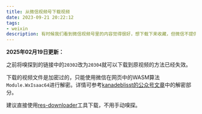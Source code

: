 ```yaml
---
title: 从微信视频号下载视频
date: 2023-09-21 20:22:12
tags:
- weixin
description: 有时候我们看到微信视频号里的内容觉得很好，想下载下来收藏，但微信不提供下载功能，此时我们可以这样做。
---
```


**2025年02月19日更新：**

之前将嗅探到的链接中的`20302`改为`20304`就可以下载到原视频的方法已经失效。

下载的视频文件是加密过的，只能使用微信在网页中的WASM算法`Module.WxIsaac64`进行解密。详情可参考[kanadeblisst的公众号文章](https://mp.weixin.qq.com/s/wCOR38UNiSml2jM0udX3IQ)中的解密部分。

建议直接使用[res-downloader](https://github.com/putyy/res-downloader)工具下载，不用手动嗅探。
